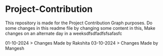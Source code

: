 # Project-Contribution

This repository is made for the Project Contribution Graph purposes.
Do some changes in this readme file by changing some content in this, 
Make changes on an alternate day in a weeksdfsdfadfsfsafasfc

01-10-2024 > Changes Made by Rakshita
03-10-2024 > Changes Made by Mangesh
